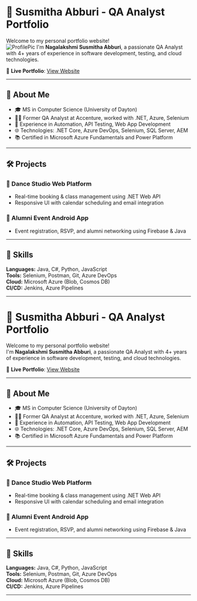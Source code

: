 # 💼 Susmitha Abburi - QA Analyst Portfolio

Welcome to my personal portfolio website!  
![ProfilePic](assets/ProfilePic.jpg)
I'm **Nagalakshmi Susmitha Abburi**, a passionate QA Analyst with 4+ years of experience in software development, testing, and cloud technologies.

🔗 **Live Portfolio**: [View Website](https://susmitha0119.github.io)

---

## 🚀 About Me

- 🎓 MS in Computer Science (University of Dayton)
- 👩‍💻 Former QA Analyst at Accenture, worked with .NET, Azure, Selenium
- 🧪 Experience in Automation, API Testing, Web App Development
- 🌐 Technologies: .NET Core, Azure DevOps, Selenium, SQL Server, AEM
- 📚 Certified in Microsoft Azure Fundamentals and Power Platform

---

## 🛠️ Projects

### 🌟 Dance Studio Web Platform
- Real-time booking & class management using .NET Web API
- Responsive UI with calendar scheduling and email integration

### 📱 Alumni Event Android App
- Event registration, RSVP, and alumni networking using Firebase & Java

---

## 🧰 Skills

**Languages:** Java, C#, Python, JavaScript  
**Tools:** Selenium, Postman, Git, Azure DevOps  
**Cloud:** Microsoft Azure (Blob, Cosmos DB)  
**CI/CD:** Jenkins, Azure Pipelines

---

##
# 💼 Susmitha Abburi - QA Analyst Portfolio

Welcome to my personal portfolio website!  
I'm **Nagalakshmi Susmitha Abburi**, a passionate QA Analyst with 4+ years of experience in software development, testing, and cloud technologies.

🔗 **Live Portfolio**: [View Website](https://susmitha0119.github.io)

---

## 🚀 About Me

- 🎓 MS in Computer Science (University of Dayton)
- 👩‍💻 Former QA Analyst at Accenture, worked with .NET, Azure, Selenium
- 🧪 Experience in Automation, API Testing, Web App Development
- 🌐 Technologies: .NET Core, Azure DevOps, Selenium, SQL Server, AEM
- 📚 Certified in Microsoft Azure Fundamentals and Power Platform

---

## 🛠️ Projects

### 🌟 Dance Studio Web Platform
- Real-time booking & class management using .NET Web API
- Responsive UI with calendar scheduling and email integration

### 📱 Alumni Event Android App
- Event registration, RSVP, and alumni networking using Firebase & Java

---

## 🧰 Skills

**Languages:** Java, C#, Python, JavaScript  
**Tools:** Selenium, Postman, Git, Azure DevOps  
**Cloud:** Microsoft Azure (Blob, Cosmos DB)  
**CI/CD:** Jenkins, Azure Pipelines

---

##


